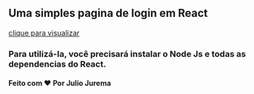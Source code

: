## Uma simples pagina de login em React

<a href="https://login-page-ten-xi.vercel.app/">clique para visualizar</a>

### Para utilizá-la, você precisará instalar o Node Js e todas as dependencias do React.



#### Feito com ❤️ Por Julio Jurema
